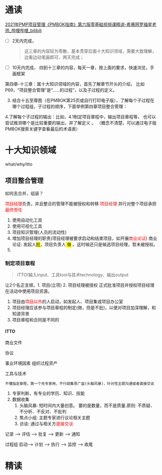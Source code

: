 



# 通读
[2021年PMP项目管理《PMBOK指南》第六版零基础视频课精讲-希赛网罗福星老师_哔哩哔哩_bilibili](https://www.bilibili.com/video/BV1i64y1a74v?p=1)
- [ ] 2天内完成，
	> 这三章的内容较为零散，基本贯穿后面十大知识领域，需要大致理解， 边看边动笔画即可，两天完成；
- [ ] 10天内完成， 四到十三章的内容，每天一章，按上面的要求，快速浏览，手画框架

第四章-十三章：属十大知识领域的内容，首先了解章节开头的介绍， 比如P69，“项目整合管理”是“......的过程”，以及子过程的定义。

3. 结合十五至尊图（在PMBOK第25页或自行打印电子版），了解每个子过程在哪个过程组，子过程的顺序，下面举例第四章项目整合管理：

4.了解每个子过程的输出：比如，4.1制定项目章程中，输出项目章程等， 也可以尝试推测哪个是比较重要的输出，并了解定义 。
（概念不清楚，可以通过电子版PMBOK搜索关键字查看最后的术语表）


# 十大知识领域
what/why/itto

## 项目整合管理
如何去合并，组装？



<font color=#ff0000>项目经理</font>负责，并且整合的管理不能被授权和转移
<font color=#ff0000>项目经理</font> 并行对整个项目承担<font color=#ff0000>最终责任</font>

1. 使用自动化工具
2. 使用可视化工具
3. 项目知识管理(人员的流动性)
4. 增加项目经理的职责(项目经理被要求启动和结束项目，如开展<font color=#ff0000>商业论证</font>) 商业论证: 发起人<span style="background-color:#ffff00">批</span>，项目负责人<span style="background-color:#ffff00"> 做</span> 。这时候还只是候选项目经理，暂未被授权。
5. 

### 制定项目章程
> ITTO(输入input、工具tool与技术technology、输出output

让2个名正言顺，1. 项目(立项) 2. 项目经理被授权
正式批准项目并授权项目经理在活动中使用项目资源。


1. 项目由<font color=#ff0000>项目以外</font>的人启动，如发起人、项目集或项目办公室
2. 项目经理应该参与项目章程的制定(做，但是不批)，以便对项目加深理解，和知道背景
3. 项目章程和合同是不同的

#### ITTO

商业文件

协议

事业环境因素
组织过程资产

工具与技术

```
不懂指定章程，第一个先专家用，不行就集思广益(头脑风暴)，针对性主题沟通或者直接交谈
```

1. 专家判断，有专业的学历、知识、技能
2. 数据收集
	1. 头脑风暴: 短时间内大量创意。 要的是数量，而不是质量.原则: 不质疑、不分析、不反对、不批判
	2. 焦点小组:  主题专家进行议论相关主题
	3. 访谈: 通过与相关方<font color=#ff0000>直接交谈</font>


记录 --> 评估 --> 批复 --> 更新 --> 通知








过程组
启动--> 计划 --> 执行 --> 监控 --> 收尾


# 精读